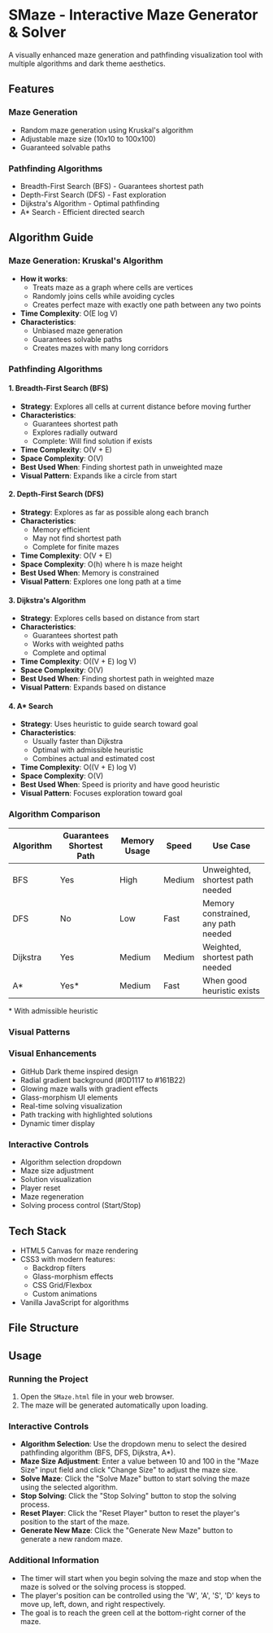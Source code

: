 # SMaze - Interactive Maze Generator & Solver

A visually enhanced maze generation and pathfinding visualization tool with multiple algorithms and dark theme aesthetics.

## Features

### Maze Generation
- Random maze generation using Kruskal's algorithm
- Adjustable maze size (10x10 to 100x100)
- Guaranteed solvable paths

### Pathfinding Algorithms
- Breadth-First Search (BFS) - Guarantees shortest path
- Depth-First Search (DFS) - Fast exploration
- Dijkstra's Algorithm - Optimal pathfinding
- A* Search - Efficient directed search

## Algorithm Guide

### Maze Generation: Kruskal's Algorithm
- **How it works**: 
  - Treats maze as a graph where cells are vertices
  - Randomly joins cells while avoiding cycles
  - Creates perfect maze with exactly one path between any two points
- **Time Complexity**: O(E log V)
- **Characteristics**:
  - Unbiased maze generation
  - Guarantees solvable paths
  - Creates mazes with many long corridors

### Pathfinding Algorithms

#### 1. Breadth-First Search (BFS)
- **Strategy**: Explores all cells at current distance before moving further
- **Characteristics**:
  - Guarantees shortest path
  - Explores radially outward
  - Complete: Will find solution if exists
- **Time Complexity**: O(V + E)
- **Space Complexity**: O(V)
- **Best Used When**: Finding shortest path in unweighted maze
- **Visual Pattern**: Expands like a circle from start

#### 2. Depth-First Search (DFS)
- **Strategy**: Explores as far as possible along each branch
- **Characteristics**:
  - Memory efficient
  - May not find shortest path
  - Complete for finite mazes
- **Time Complexity**: O(V + E)
- **Space Complexity**: O(h) where h is maze height
- **Best Used When**: Memory is constrained
- **Visual Pattern**: Explores one long path at a time

#### 3. Dijkstra's Algorithm
- **Strategy**: Explores cells based on distance from start
- **Characteristics**:
  - Guarantees shortest path
  - Works with weighted paths
  - Complete and optimal
- **Time Complexity**: O((V + E) log V)
- **Space Complexity**: O(V)
- **Best Used When**: Finding shortest path in weighted maze
- **Visual Pattern**: Expands based on distance

#### 4. A* Search
- **Strategy**: Uses heuristic to guide search toward goal
- **Characteristics**:
  - Usually faster than Dijkstra
  - Optimal with admissible heuristic
  - Combines actual and estimated cost
- **Time Complexity**: O((V + E) log V)
- **Space Complexity**: O(V)
- **Best Used When**: Speed is priority and have good heuristic
- **Visual Pattern**: Focuses exploration toward goal

### Algorithm Comparison

| Algorithm | Guarantees Shortest Path | Memory Usage | Speed | Use Case |
|-----------|-------------------------|--------------|-------|-----------|
| BFS | Yes | High | Medium | Unweighted, shortest path needed |
| DFS | No | Low | Fast | Memory constrained, any path needed |
| Dijkstra | Yes | Medium | Medium | Weighted, shortest path needed |
| A* | Yes* | Medium | Fast | When good heuristic exists |

\* With admissible heuristic

### Visual Patterns

### Visual Enhancements
- GitHub Dark theme inspired design
- Radial gradient background (#0D1117 to #161B22)
- Glowing maze walls with gradient effects
- Glass-morphism UI elements
- Real-time solving visualization
- Path tracking with highlighted solutions
- Dynamic timer display

### Interactive Controls
- Algorithm selection dropdown
- Maze size adjustment
- Solution visualization
- Player reset
- Maze regeneration
- Solving process control (Start/Stop)

## Tech Stack
- HTML5 Canvas for maze rendering
- CSS3 with modern features:
  - Backdrop filters
  - Glass-morphism effects
  - CSS Grid/Flexbox
  - Custom animations
- Vanilla JavaScript for algorithms

## File Structure

## Usage

### Running the Project
1. Open the `SMaze.html` file in your web browser.
2. The maze will be generated automatically upon loading.

### Interactive Controls
- **Algorithm Selection**: Use the dropdown menu to select the desired pathfinding algorithm (BFS, DFS, Dijkstra, A*).
- **Maze Size Adjustment**: Enter a value between 10 and 100 in the "Maze Size" input field and click "Change Size" to adjust the maze size.
- **Solve Maze**: Click the "Solve Maze" button to start solving the maze using the selected algorithm.
- **Stop Solving**: Click the "Stop Solving" button to stop the solving process.
- **Reset Player**: Click the "Reset Player" button to reset the player's position to the start of the maze.
- **Generate New Maze**: Click the "Generate New Maze" button to generate a new random maze.

### Additional Information
- The timer will start when you begin solving the maze and stop when the maze is solved or the solving process is stopped.
- The player's position can be controlled using the 'W', 'A', 'S', 'D' keys to move up, left, down, and right respectively.
- The goal is to reach the green cell at the bottom-right corner of the maze.
